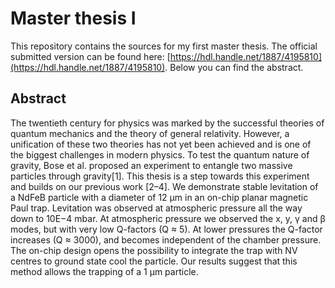 # Master thesis I
This repository contains the sources for my first master thesis. The official submitted version can be found here: [https://hdl.handle.net/1887/4195810](https://hdl.handle.net/1887/4195810). Below you can find the abstract.

## Abstract
The twentieth century for physics was marked by the successful theories of quantum mechanics and the theory of general relativity. However, a unification of these two theories has not yet been achieved and is one of the biggest challenges in modern physics. To test the quantum nature of gravity, Bose et al. proposed an experiment to entangle two massive particles through gravity[1]. This thesis is a step towards this experiment and builds on our previous work [2–4]. We demonstrate stable levitation of a NdFeB particle with a diameter of 12 µm in an on-chip planar magnetic Paul trap. Levitation was observed at atmospheric pressure all the way down to 10E−4 mbar. At atmospheric pressure we observed the x, y, γ and β modes, but with very low Q-factors (Q ≈ 5). At lower pressures the Q-factor increases (Q ≈ 3000), and becomes independent of the chamber pressure. The on-chip design opens the possibility to integrate the trap with NV centres to ground state cool the particle. Our results suggest that this method allows the trapping of a 1 µm particle.
